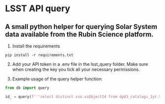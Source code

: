 # LSST API query

## A small python helper for querying Solar System data available from the Rubin Science platform.

1) Install the requirements
```
pip install -r requirements.txt
```

2) Add your API token in a .env file in the lsst_query folder. Make sure when creating the key you tick all your necessary permissions.

3) Example usage of the query helper function:
```python
from db import query

id_ = query(f'''select distinct sso.ssObjectId from dp03_catalogs_1yr.SSObject as sso LIMIT 1''')
```
